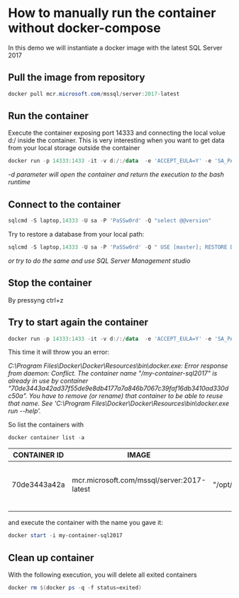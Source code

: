 # How to manually run the container without docker-compose

In this demo we will instantiate a docker image with the latest SQL Server 2017

## Pull the image from repository

```powershell
docker pull mcr.microsoft.com/mssql/server:2017-latest
```

## Run the container

Execute the container exposing port 14333 and connecting the local volue d:/ inside the container. This is very interesting when you want to get data from your local storage outside the container

```powershell
docker run -p 14333:1433 -it -v d:/:/data  -e 'ACCEPT_EULA=Y' -e 'SA_PASSWORD=PaSSw0rd' --name my-container-sql2017 mcr.microsoft.com/mssql/server:2017-latest
```

_-d parameter will open the container and return the execution to the bash runtime_

## Connect to the container

```powershell
sqlcmd -S laptop,14333 -U sa -P 'PaSSw0rd' -Q "select @@version"
```

Try to restore a database from your local path:

```powershell
sqlcmd -S laptop,14333 -U sa -P 'PaSSw0rd' -Q " USE [master]; RESTORE DATABASE [pubs] FROM  DISK = N'/data/Git_ecb/mssql-server-samplesdb/Backups/Pubs.bak' WITH  FILE = 1,  MOVE N'pubs' TO N'/var/opt/mssql/data/pubs.mdf',  MOVE N'pubs_log' TO N'/var/opt/mssql/data/pubs_log.ldf',  NOUNLOAD,  STATS = 5"
```

_or try to do the same and use SQL Server Management studio_

## Stop the container

By pressyng ctrl+z 

## Try to start again the container

```powershell
docker run -p 14333:1433 -it -v d:/:/data  -e 'ACCEPT_EULA=Y' -e 'SA_PASSWORD=PaSSw0rd' --name my-container-sql2017 mcr.microsoft.com/mssql/server:2017-latest
```

This time it will throw you an error:

_C:\Program Files\Docker\Docker\Resources\bin\docker.exe: Error response from daemon: Conflict. The container name "/my-container-sql2017" is already in use by container "70de3443a42ad37f55de9e8db4177a7a846b7067c39faf16db3410ad330dc50a". You have to remove (or rename) that container to be able to reuse that name.
See 'C:\Program Files\Docker\Docker\Resources\bin\docker.exe run --help'._

So list the containers with

```powershell
docker container list -a
```


| CONTAINER ID | IMAGE                                      | COMMAND                | CREATED       | STATUS                        | PORTS                | NAMES |
|--------------|--------------------------------------------|------------------------|---------------|-------------------------------|----------------------|-------|
| 70de3443a42a | mcr.microsoft.com/mssql/server:2017-latest | "/opt/mssql/bin/sqls…" | 9 minutes ago | Exited (0) About a minute ago |  | my-container-sql2017      |
|              |                                            |                        |               |                               |                      |       |

and execute the container with the name you gave it:

```powershell
docker start -i my-container-sql2017
```

## Clean up container

With the following execution, you will delete all exited containers 

```powershell
docker rm $(docker ps -q -f status=exited)
```


